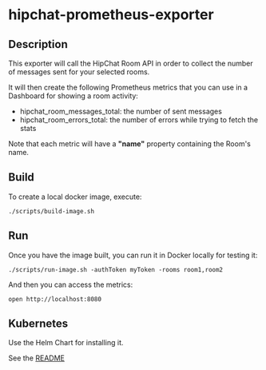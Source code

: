 # hipchat-prometheus-exporter

## Description

This exporter will call the HipChat Room API in order to collect the number of messages sent for your selected rooms.

It will then create the following Prometheus metrics that you can use in a Dashboard for showing a room activity:

- hipchat_room_messages_total: the number of sent messages
- hipchat_room_errors_total: the number of errors while trying to fetch the stats

Note that each metric will have a **"name"** property containing the Room's name.

## Build

To create a local docker image, execute:

```
./scripts/build-image.sh
```

## Run

Once you have the image built, you can run it in Docker locally for testing it:

```
./scripts/run-image.sh -authToken myToken -rooms room1,room2
```

And then you can access the metrics:

```
open http://localhost:8080
```


## Kubernetes

Use the Helm Chart for installing it.

See the [README](charts/hipchat-prometheus-exporter/README.md)


